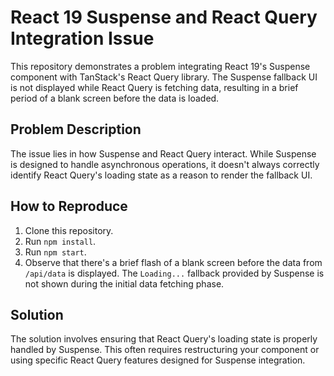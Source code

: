 # React 19 Suspense and React Query Integration Issue
This repository demonstrates a problem integrating React 19's Suspense component with TanStack's React Query library.  The Suspense fallback UI is not displayed while React Query is fetching data, resulting in a brief period of a blank screen before the data is loaded.

## Problem Description
The issue lies in how Suspense and React Query interact. While Suspense is designed to handle asynchronous operations, it doesn't always correctly identify React Query's loading state as a reason to render the fallback UI.

## How to Reproduce
1. Clone this repository.
2. Run `npm install`.
3. Run `npm start`.
4. Observe that there's a brief flash of a blank screen before the data from `/api/data` is displayed. The `Loading...` fallback provided by Suspense is not shown during the initial data fetching phase.

## Solution
The solution involves ensuring that React Query's loading state is properly handled by Suspense. This often requires restructuring your component or using specific React Query features designed for Suspense integration.